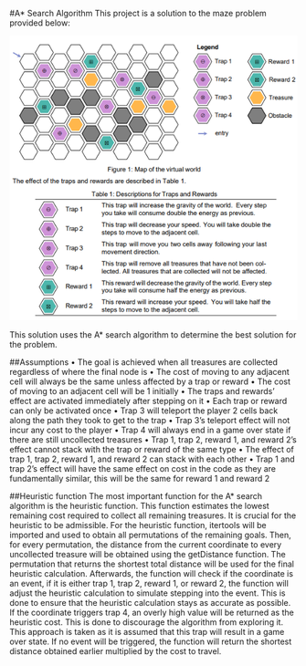 #A* Search Algorithm
This project is a solution to the maze problem provided below:

![Alt text](Problem.png)

This solution uses the A* search algorithm to determine the best solution for the problem.

##Assumptions
•	The goal is achieved when all treasures are collected regardless of where the final node is
•	The cost of moving to any adjacent cell will always be the same unless affected by a trap or reward
•	The cost of moving to an adjacent cell will be 1 initially
•	The traps and rewards’ effect are activated immediately after stepping on it
•	Each trap or reward can only be activated once
•	Trap 3 will teleport the player 2 cells back along the path they took to get to the trap
•	Trap 3’s teleport effect will not incur any cost to the player
•	Trap 4 will always end in a game over state if there are still uncollected treasures
•	Trap 1, trap 2, reward 1, and reward 2’s effect cannot stack with the trap or reward of the same type
•	The effect of trap 1, trap 2, reward 1, and reward 2 can stack with each other 
•	Trap 1 and trap 2’s effect will have the same effect on cost in the code as they are fundamentally similar, this will be the same for reward 1 and reward 2

##Heuristic function
The most important function for the A* search algorithm is the heuristic function. This function estimates the lowest remaining cost required to collect all remaining treasures. It is crucial for the heuristic to be admissible. For the heuristic function, itertools will be imported and used to obtain all permutations of the remaining goals. Then, for every permutation, the distance from the current coordinate to every uncollected treasure will be obtained using the getDistance function. The permutation that returns the shortest total distance will be used for the final heuristic calculation. Afterwards, the function will check if the coordinate is an event, if it is either trap 1, trap 2, reward 1, or reward 2, the function will adjust the heuristic calculation to simulate stepping into the event. This is done to ensure that the heuristic calculation stays as accurate as possible. If the coordinate triggers trap 4, an overly high value will be returned as the heuristic cost. This is done to discourage the algorithm from exploring it. This approach is taken as it is assumed that this trap will result in a game over state. If no event will be triggered, the function will return the shortest distance obtained earlier multiplied by the cost to travel.
